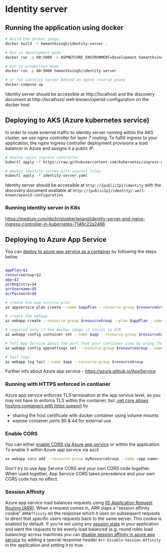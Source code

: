# Identity server


## Running the application using docker

```sh
# Build the docker image
docker build -t hemantksingh/identity-server .

# Run in development mode
docker run -p 80:5000 -e ASPNETCORE_ENVIRONMENT=Development hemantksingh/identity-server

# Run in production mode
docker run -p 80:5000 hemantksingh/identity-server

# or run identity server behind an nginx reverse proxy
docker-compose up
```

Identity server should be accessible at http://localhost and the discovery document at http://localhost/.well-known/openid-configuration on the docker host

## Deploying to AKS (Azure kubernetes service)

In order to route external traffic to identity server running within the AKS cluster, we use nginx controller for layer 7 routing. To fulfill ingress to your application, the nginx ingress controller deployment provisions a load balancer in Azure and assigns it a public IP.

```sh
# deploy nginx ingress controller
kubectl apply -f https://raw.githubusercontent.com/kubernetes/ingress-nginx/controller-0.32.0/deploy/static/provider/cloud/deploy.yaml

# deploy identity server with ingress rules
kubectl apply -f identity-server.yaml
```

Identity server should be accessible at `http://{publicIp}/identity` with the discovery document available at `http://{publicIp}/identity/.well-known/openid-configuration`

### Running Identity server in K8s

https://medium.com/@christopherlenard/identity-server-and-nginx-ingress-controller-in-kubernetes-7146c22a2466

## Deploying to Azure App Service 

You can [deploy to azure app service as a container](https://docs.microsoft.com/en-us/azure/app-service/containers/tutorial-custom-docker-image) by following the steps below

```sh

appPlan=$1
resourceGroup=$2
app=$3
acrRegistry=$4
acrUsername=$5
acrPassword=$6

# create the app service plan
az appservice plan create --name $appPlan --resource-group $resourceGroup --sku S1 --is-linux

# create the webapp
az webapp create --resource-group $resourceGroup --plan $appPlan --name $app --multicontainer-config-type compose --multicontainer-config-file docker-compose.yml

# required only if the docker image is stores in ACR
az webapp config container set --name $app --resource-group $resourceGroup --docker-custom-image-name $acrRegistry.azurecr.io/pmsaas/$app:latest --docker-registry-server-url https://$acrRegistry.azurecr.io --docker-registry-server-user $acrUsername --docker-registry-server-password $acrPassword

# Tell App Service about the port that your contianer uses by using the WEBSITES_PORT app setting. It is required if the docker container runs on a custom port other than 80
az webapp config appsettings set --resource-group $resourceGroup --name $app --settings WEBSITES_PORT=5000 ASPNETCORE_ENVIRONMENT=Development

# Tail logs
az webapp log tail --name $app --resource-group $resourceGroup
```
Further info about Azure app service - https://azure.github.io/AppService

### Running with HTTPS enforced in contianer

Azure app service enforces TLS termination at the app service level, so you may not have to enforce TLS within the container, but [.net core allows hosting containers with https support](https://docs.microsoft.com/en-us/aspnet/core/security/docker-compose-https?view=aspnetcore-3.1) by

* sharing the host certificate with docker container using volume mounts
* expose container ports 80 & 44 for external use

### Enable CORS

You can either [enable CORS via Azure app service](https://docs.microsoft.com/en-us/azure/app-service/app-service-web-tutorial-rest-api#enable-cors) or within the application. To enable it within Azure app service via azcli

```sh
az webapp cors add --resource-group myResourceGroup --name <app-name> --allowed-origins 'http://localhost:5000'
```

Don't try to use App Service CORS and your own CORS code together. When used together, App Service CORS takes precedence and your own CORS code has no effect.

### Session Affinity 

Azure app service load balances requests using [IIS Application Request Routing (ARR)](https://www.iis.net/downloads/microsoft/application-request-routing). When a request comes in, ARR slaps a "session affinity cookie" `ARRAffinity` on the response which it uses on subsequent requests to direct that specific users requests back to the same server.  This cookie is enabled by default. If you're not using any [session state](https://docs.microsoft.com/en-us/aspnet/core/fundamentals/app-state?view=aspnetcore-3.1#session-state) in your application and want the requests to be evenly load balanced (e.g. round robin load balancing) across machines you can [disable session affinity in azure app service](https://dzone.com/articles/disabling-session-affinity-in-azure-app-service-we) by adding a special response header `Arr-Disable-Session-Affinity` in the application and setting it to true.


